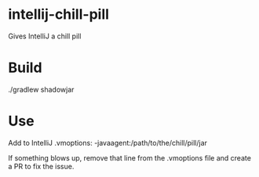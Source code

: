 # intellij-chill-pill
Gives IntelliJ a chill pill

# Build
./gradlew shadowjar

# Use
Add to IntelliJ .vmoptions:
-javaagent:/path/to/the/chill/pill/jar

If something blows up, remove that line from the .vmoptions file and create a PR to fix the issue.
